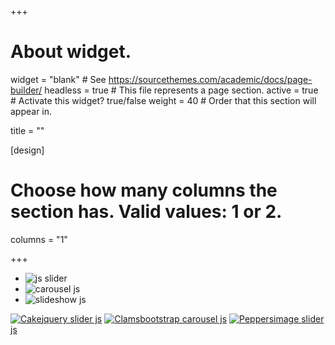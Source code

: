 +++

# About widget.
widget = "blank"  # See https://sourcethemes.com/academic/docs/page-builder/
headless = true  # This file represents a page section.
active = true  # Activate this widget? true/false
weight = 40  # Order that this section will appear in.

title = ""

[design]
  # Choose how many columns the section has. Valid values: 1 or 2.
  columns = "1"
  
+++


<!-- Start WOW Slider.com HEAD section -->
<link rel="stylesheet" type="text/css" href="engine1/style.css" />
<script type="text/javascript" src="engine1/jquery.js"></script>
<!-- End WOW Slider.com HEAD section -->

<html>
<body>

<!-- Start WOWSlider.com BODY section --> <!-- add to the <body> of your page -->
<div id="wowslider-container1">
<div class="ws_images"><ul>
	<li><img src="img/dog_1.jpg" alt="js slider" title="Cake" id="wows1_0"/></li>
	<li><img src="img/dog_2.jpg" alt=" carousel js" title="Clams" id="wows1_1"/></li>
	<li><img src="img/dog_3.jpg" alt="slideshow js" title="Peppers" id="wows1_2"/></li>
</ul></div>
<div class="ws_bullets"><div>
	<a href="#" title="Cake"><span><img src="img/dog_1.jpg" alt="Cake"/>jquery slider js</span></a>
	<a href="#" title="Clams"><span><img src="img/dog_2.jpg" alt="Clams"/>bootstrap carousel js</span></a>
	<a href="#" title="Peppers"><span><img src="img/dog_3.jpg" alt="Peppers"/>image slider js</span></a>
</div></div>
<div class="ws_shadow"></div>
</div>	
<!-- End WOWSlider.com BODY section -->

<script type="text/javascript" src="engine1/wowslider.js"></script>
<script type="text/javascript" src="engine1/script.js"></script>        <!-- End

</body>
</html>
